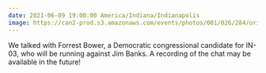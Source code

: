 ```yaml
---
date: 2021-06-09 19:00:00 America/Indiana/Indianapolis
image: https://can2-prod.s3.amazonaws.com/events/photos/001/026/284/original/forrest.png
---
```


We talked with Forrest Bower, a Democratic congressional candidate for IN-03, who will be running against Jim Banks. A recording of the chat may be available in the future!
